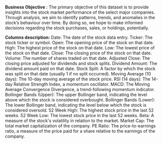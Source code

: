 **Business Objective** :
The primary objective of this dataset is to provide insights into the stock market performance of the select major companies. Through analysis, we aim to identify patterns, trends, and anomalies in the stock’s behaviour over time. By doing so, we hope to make informed decisions regarding the stock purchases, sales, or holdings, potentially.

**Columns description:**
Date: The date of the stock data entry.
Ticker: The stock ticker or symbol.
Open: The opening price of the stock on that date.
High: The highest price of the stock on that date.
Low: The lowest price of the stock on that date.
Close: The closing price of the stock on that date.
Volume: The number of shares traded on that date.
Adjusted Close: The closing price adjusted for dividends and stock splits.
Dividend Amount: The dividend amount paid on that date.
Stock Split: A factor by which the stock was split on that date (usually 1 if no split occurred).
Moving Average (10 days): The 10-day moving average of the stock price.
RSI (14 days): The 14-day Relative Strength Index, a momentum oscillator.
MACD: The Moving Average Convergence Divergence, a trend-following momentum indicator.
Bollinger Bands (Upper): The upper Bollinger band, indicating the level above which the stock is considered overbought.
Bollinger Bands (Lower): The lower Bollinger band, indicating the level below which the stock is considered oversold.
52 Week High: The highest stock price in the last 52 weeks.
52 Week Low: The lowest stock price in the last 52 weeks.
Beta: A measure of the stock's volatility in relation to the market.
Market Cap: The total market capitalization of the company.
PE Ratio: The price-to-earnings ratio, a measure of the price paid for a share relative to the earnings of the company.
